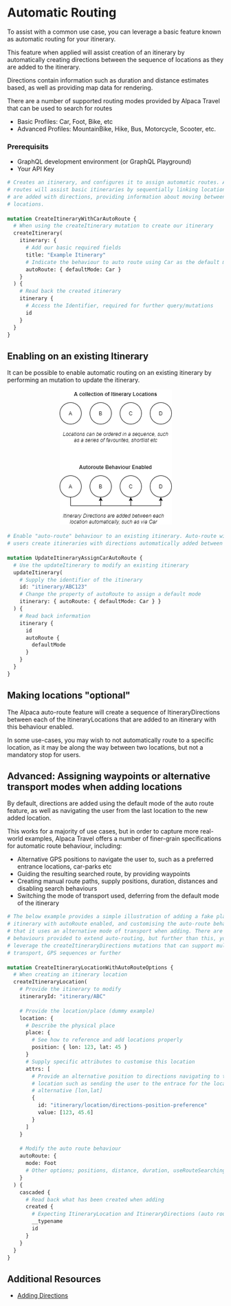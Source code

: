 # Automatic Routing

To assist with a common use case, you can leverage a basic feature known as
automatic routing for your itinerary.

This feature when applied will assist creation of an itinerary by automatically
creating directions between the sequence of locations as they are added to the
itinerary.

Directions contain information such as duration and distance estimates based, as
well as providing map data for rendering.

There are a number of supported routing modes provided by Alpaca Travel that can
be used to search for routes

- Basic Profiles: Car, Foot, Bike, etc
- Advanced Profiles: MountainBike, Hike, Bus, Motorcycle, Scooter, etc.

### Prerequisits

- GraphQL development environment (or GraphQL Playground)
- Your API Key

```graphql
# Creates an itinerary, and configures it to assign automatic routes. Automatic
# routes will assist basic itineraries by sequentially linking locations that
# are added with directions, providing information about moving between these
# locations.

mutation CreateItineraryWithCarAutoRoute {
  # When using the createItinerary mutation to create our itinerary
  createItinerary(
    itinerary: {
      # Add our basic required fields
      title: "Example Itinerary"
      # Indicate the behaviour to auto route using Car as the default mode
      autoRoute: { defaultMode: Car }
    }
  ) {
    # Read back the created itinerary
    itinerary {
      # Access the Identifier, required for further query/mutations
      id
    }
  }
}
```

## Enabling on an existing Itinerary

It can be possible to enable automatic routing on an existing itinerary by
performing an mutation to update the itinerary.

<p align="center">
  <img src="autorouting.png" alt="Enabling automatic routing between locations">
</p>

```graphql
# Enable "auto-route" behaviour to an existing itinerary. Auto-route will assist
# users create itineraries with directions automatically added between locations

mutation UpdateItineraryAssignCarAutoRoute {
  # Use the updateItinerary to modify an existing itinerary
  updateItinerary(
    # Supply the identifier of the itinerary
    id: "itinerary/ABC123"
    # Change the property of autoRoute to assign a default mode
    itinerary: { autoRoute: { defaultMode: Car } }
  ) {
    # Read back information
    itinerary {
      id
      autoRoute {
        defaultMode
      }
    }
  }
}
```

## Making locations "optional"

The Alpaca auto-route feature will create a sequence of ItineraryDirections
between each of the ItineraryLocations that are added to an itinerary with this
behaviour enabled.

In some use-cases, you may wish to not automatically route to a specific
location, as it may be along the way between two locations, but not a mandatory
stop for users.

## Advanced: Assigning waypoints or alternative transport modes when adding locations

By default, directions are added using the default mode of the auto route
feature, as well as navigating the user from the last location to the new added
location.

This works for a majority of use cases, but in order to capture more real-world
examples, Alpaca Travel offers a number of finer-grain specifications for
automatic route behaviour, including:

- Alternative GPS positions to navigate the user to, such as a preferred entrance locations, car-parks etc
- Guiding the resulting searched route, by providing waypoints
- Creating manual route paths, supply positions, duration, distances and disabling search behaviours
- Switching the mode of transport used, deferring from the default mode of the itinerary

```graphql
# The below example provides a simple illustration of adding a fake place to an
# itinerary with autoRoute enabled, and customising the auto-route behaviour so
# that it uses an alternative mode of transport when adding. There are further
# behaviours provided to extend auto-routing, but further than this, you can
# leverage the createItineraryDirections mutations that can support multi-modal
# transport, GPS sequences or further

mutation CreateItineraryLocationWithAutoRouteOptions {
  # When creating an itinerary location
  createItineraryLocation(
    # Provide the itinerary to modify
    itineraryId: "itinerary/ABC"

    # Provide the location/place (dummy example)
    location: {
      # Describe the physical place
      place: {
        # See how to reference and add locations properly
        position: { lon: 123, lat: 45 }
      }
      # Supply specific attributes to customise this location
      attrs: [
        # Provide an alternative position to directions navigating to this
        # location such as sending the user to the entrace for the location, or
        # alternative [lon,lat]
        {
          id: "itinerary/location/directions-position-preference"
          value: [123, 45.6]
        }
      ]
    }

    # Modify the auto route behaviour
    autoRoute: {
      mode: Foot
      # Other options; positions, distance, duration, useRouteSearching...
    }
  ) {
    cascaded {
      # Read back what has been created when adding
      created {
        # Expecting ItineraryLocation and ItineraryDirections (auto route)
        __typename
        id
      }
    }
  }
}
```

## Additional Resources

- [Adding Directions](/topics/itinerary/Adding%20Directions/README.md)
